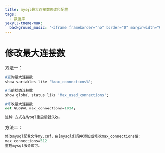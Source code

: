 ```yaml
---
title: mysql最大连接数修改和配置
tags:
  - 数据库
jekyll-theme-WuK:
  background_music: '<iframe frameborder="no" border="0" marginwidth="0" marginheight="0" width=100% height=86 src="//music.163.com/outchain/player?type=2&id=27876158&auto=0&height=66"></iframe>'
---
```


# 修改最大连接数
方法一：
```p
#查询最大连接数
show variables like '%max_connections%';

#当前状态连接数
show global status like 'Max_used_connections';

#修改最大连接数
set GLOBAL max_connections=1024;

这种 方式在Mysql重启后就失效。
```

方法二：
```p
修改mysql配置文件my.cnf，在[mysqld]段中添加或修改max_connections值：
max_connections=512
重启mysql服务即可。
```











